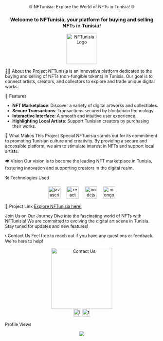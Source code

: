 <div align="center">
🌐 NFTunisia: Explore the World of NFTs in Tunisia! 🌐
</div>

<h3 align="center">Welcome to NFTunisia, your platform for buying and selling NFTs in Tunisia!</h3>
<div align="center">
    <img src="https://example.com/your-nftunisia-logo.png" alt="NFTunisia Logo" style="height: 100px;" />
</div>

👩‍💻 About the Project
NFTunisia is an innovative platform dedicated to the buying and selling of NFTs (non-fungible tokens) in Tunisia. Our goal is to connect artists, creators, and collectors to explore and trade unique digital works.

🚀 Features
- **NFT Marketplace**: Discover a variety of digital artworks and collectibles.
- **Secure Transactions**: Transactions secured by blockchain technology.
- **Interactive Interface**: A smooth and intuitive user experience.
- **Highlighting Local Artists**: Support Tunisian creators by purchasing their works.

💪 What Makes This Project Special
NFTunisia stands out for its commitment to promoting Tunisian culture and creativity. By providing a secure and accessible platform, we aim to stimulate interest in NFTs and support local artists.

👁 Vision
Our vision is to become the leading NFT marketplace in Tunisia, fostering innovation and supporting creators in the digital realm.

🛠 Technologies Used
<div align="center">
    <img src="https://cdn.jsdelivr.net/gh/devicons/devicon/icons/javascript/javascript-original.svg" height="40" alt="javascript logo" />
    <img width="12" />
    <img src="https://cdn.jsdelivr.net/gh/devicons/devicon/icons/react/react-original.svg" height="40" alt="react logo" />
    <img width="12" />
    <img src="https://cdn.jsdelivr.net/gh/devicons/devicon/icons/nodejs/nodejs-original.svg" height="40" alt="nodejs logo" />
    <img width="12" />
    <img src="https://cdn.jsdelivr.net/gh/devicons/devicon/icons/mongodb/mongodb-original.svg" height="40" alt="mongodb logo" />
</div>

🔗 Project Link
[Explore NFTunisia here!](https://nftunisia.example.com)

Join Us on Our Journey
Dive into the fascinating world of NFTs with NFTunisia! We are committed to evolving the digital art scene in Tunisia. Stay tuned for updates and new features!

📞 Contact Us
Feel free to reach out if you have any questions or feedback. We're here to help!

<div align="center">
    <img height="200" src="https://media1.giphy.com/media/v1.Y2lkPTc5MGI3NjExZDRrMjdvbTl2NnQ4MHRrZGk4dTA4NWYweGV4OXZzNDdnb2FyaXIweSZlcD12MV9pbnRlcm5hbF9naWZfYnlfaWQmY3Q9Zw/CTX0ivSQbI78A/giphy.gif" alt="Contact Us" />
</div>

<div align="center">
    <img src="https://img.shields.io/static/v1?message=LinkedIn&logo=linkedin&label=&color=0077B5&logoColor=white&labelColor=&style=for-the-badge" height="25" alt="linkedin logo" />
    <img src="https://img.shields.io/static/v1?message=Twitter&logo=twitter&label=&color=1DA1F2&logoColor=white&labelColor=&style=for-the-badge" height="25" alt="twitter logo" />
</div>

Profile Views
<div align="center">
    <img src="https://profile-counter.glitch.me/YOUR_PROFILE/count.svg?" />
</div>
